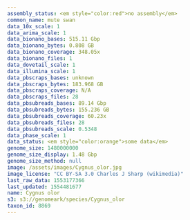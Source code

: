 ```yaml
---
assembly_status: <em style="color:red">no assembly</em>
common_name: mute swan
data_10x_scale: 1
data_arima_scale: 1
data_bionano_bases: 515.11 Gbp
data_bionano_bytes: 0.808 GB
data_bionano_coverage: 348.05x
data_bionano_files: 1
data_dovetail_scale: 1
data_illumina_scale: 1
data_pbscraps_bases: unknown
data_pbscraps_bytes: 183.968 GB
data_pbscraps_coverage: N/A
data_pbscraps_files: 28
data_pbsubreads_bases: 89.14 Gbp
data_pbsubreads_bytes: 155.236 GB
data_pbsubreads_coverage: 60.23x
data_pbsubreads_files: 28
data_pbsubreads_scale: 0.5348
data_phase_scale: 1
data_status: <em style="color:orange">some data</em>
genome_size: 1480000000
genome_size_display: 1.48 Gbp
genome_size_method: null
image: /assets/images/Cygnus_olor.jpg
image_license: "CC BY-SA 3.0 Charles J Sharp (wikimedia)"
last_raw_data: 1553177366
last_updated: 1554481677
name: Cygnus olor
s3: s3://genomeark/species/Cygnus_olor
taxon_id: 8869
---
```

